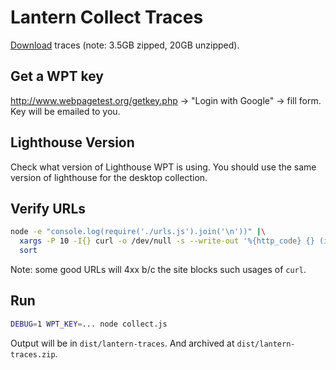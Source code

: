 # Lantern Collect Traces

[Download](https://drive.google.com/file/d/112lP_j6kSZghUWANbX9JHHf99oA-D65K/view?usp=sharing) traces (note: 3.5GB zipped, 20GB unzipped).

## Get a WPT key

http://www.webpagetest.org/getkey.php -> "Login with Google" -> fill form. Key will be emailed to you.

## Lighthouse Version

Check what version of Lighthouse WPT is using. You should use the same version of lighthouse for the desktop collection.

## Verify URLs

```sh
node -e "console.log(require('./urls.js').join('\n'))" |\
  xargs -P 10 -I{} curl -o /dev/null -s --write-out '%{http_code} {} (if redirect: %{redirect_url})\n' {} |\
  sort
```

Note: some good URLs will 4xx b/c the site blocks such usages of `curl`.

## Run

```sh
DEBUG=1 WPT_KEY=... node collect.js
```

Output will be in `dist/lantern-traces`. And archived at `dist/lantern-traces.zip`.
